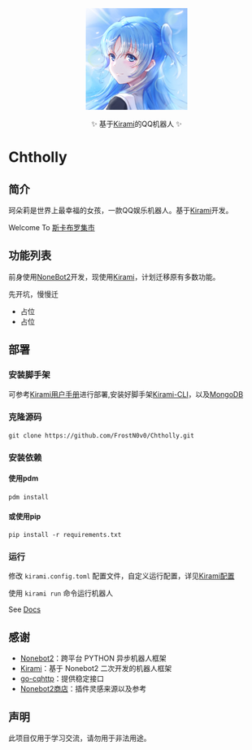 <div align="center">
<p>
  <a href="https://kiramibot.dev/"><img src="https://raw.githubusercontent.com/FrostN0v0/Chtholly/main/logo.png" width="200" height="200" alt="珂朵莉是世界上最幸福的女孩"></a>
</p>
  <p>✨ 基于<a href="https://kiramibot.dev/">Kirami</a>的QQ机器人 ✨</p>
</div>

# Chtholly

## 简介

珂朵莉是世界上最幸福的女孩，一款QQ娱乐机器人。基于[Kirami](https://kiramibot.dev/)开发。

Welcome To [斯卡布罗集市](http://qm.qq.com/cgi-bin/qm/qr?_wv=1027&k=M75YeO2zj9f5ziuS2ijcDzbjkAfcMHVA&authKey=ilcGvEnqWjHOJKa3f1cpOMQPVAeA0RZyv%2BD9lE9aV1WfwFZ8ig%2BUynUCSM4AXZOB&noverify=0&group_code=326466216)

## 功能列表


前身使用[NoneBot2](https://v2.nonebot.dev/)开发，现使用[Kirami](https://kiramibot.dev/)，计划迁移原有多数功能。

先开坑，慢慢迁

- 占位
- 占位


## 部署

### 安装脚手架

可参考[Kirami用户手册](https://kiramibot.dev/docs/guide/start/installation)进行部署,安装好脚手架[Kirami-CLI](https://github.com/A-kirami/KiramiCLI)，以及[MongoDB](https://www.mongodb.com/try/download/community)

###  克隆源码

```shell
git clone https://github.com/FrostN0v0/Chtholly.git
```

### 安装依赖

#### 使用pdm

```shell
pdm install
```

#### 或使用pip

```shell
pip install -r requirements.txt
```

### 运行

修改 `kirami.config.toml` 配置文件，自定义运行配置，详见[Kirami配置](https://kiramibot.dev/docs/guide/tutorial/config)

使用 `kirami run` 命令运行机器人

See [Docs](https://kiramibot.dev/)

## 感谢

- [Nonebot2](https://github.com/nonebot/nonebot2)：跨平台 PYTHON 异步机器人框架
- [Kirami](https://kiramibot.dev/)：基于 Nonebot2 二次开发的机器人框架
- [go-cqhttp](https://github.com/Mrs4s/go-cqhttp)：提供稳定接口
- [Nonebot2商店](https://v2.nonebot.dev/store)：插件灵感来源以及参考

## 声明

此项目仅用于学习交流，请勿用于非法用途。